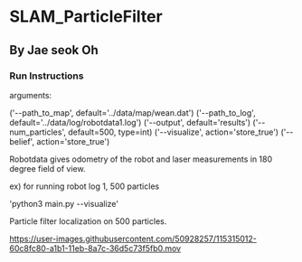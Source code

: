 # SLAM_ParticleFilter

## By Jae seok Oh

### Run Instructions
arguments:

('--path_to_map', default='../data/map/wean.dat')
('--path_to_log', default='../data/log/robotdata1.log')
('--output', default='results')
('--num_particles', default=500, type=int)
('--visualize', action='store_true')
('--belief', action='store_true')

Robotdata gives odometry of the robot and laser measurements in 180 degree field of view.

ex) for running robot log 1, 500 particles

'python3 main.py --visualize'

Particle filter localization on 500 particles.


https://user-images.githubusercontent.com/50928257/115315012-60c8fc80-a1b1-11eb-8a7c-36d5c73f5fb0.mov




